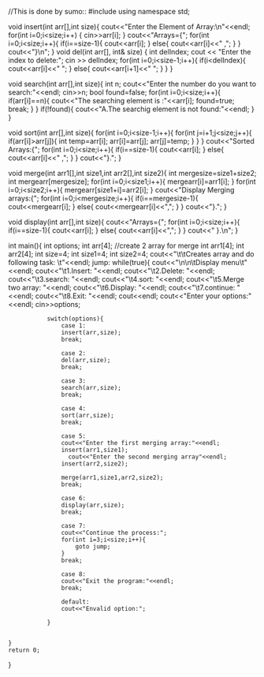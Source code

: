 //This is done by sumo::
#include<iostream>
using namespace std;

void insert(int arr[],int size){
    cout<<"Enter the Element of Array:\n"<<endl;
    for(int i=0;i<size;i++)
    {
    cin>>arr[i];
    }
    cout<<"Arrays={";
    for(int i=0;i<size;i++){
        if(i==size-1){
            cout<<arr[i];
        }
        else{
            cout<<arr[i]<<" ,";
        }
    }
    cout<<"}\n";
}
void del(int arr[], int& size) {
    int delIndex;
    cout << "Enter the index to delete:";
    cin >> delIndex;
    for(int i=0;i<size-1;i++){
        if(i<delIndex){
            cout<<arr[i]<<" ";
        }
        else{
            cout<<arr[i+1]<<" ";
             }
        }
    }

void search(int arr[],int size){
    int n;
    cout<<"Enter the number do you want to search:"<<endl;
    cin>>n;
    bool found=false;
    for(int i=0;i<size;i++){
        if(arr[i]==n){
            cout<<"The searching element is :"<<arr[i];
            found=true;
            break;
        }
    }
    if(!found){
        cout<<"A.The searchig element is not found:"<<endl;
    }
}

void sort(int arr[],int size){
    for(int i=0;i<size-1;i++){
        for(int j=i+1;j<size;j++){
            if(arr[i]>arr[j]){
                int temp=arr[i];
                arr[i]=arr[j];
                arr[j]=temp;
            }
        }
    }
    cout<<"Sorted Arrays:{";
    for(int i=0;i<size;i++){
        if(i==size-1){
            cout<<arr[i];
        }
        else{
            cout<<arr[i]<<" ,";
        }
    }
    cout<<"}.";
}

void merge(int arr1[],int size1,int arr2[],int size2){
   int  mergesize=size1+size2;
    int mergearr[mergesize];
    for(int i=0;i<size1;i++){
        mergearr[i]=arr1[i];
    }
    for(int i=0;i<size2;i++){
        mergearr[size1+i]=arr2[i];
    }
    cout<<"Display Merging arrays:{";
    for(int i=0;i<mergesize;i++){
        if(i==mergesize-1){
            cout<<mergearr[i];
        }
        else{
            cout<<mergearr[i]<<",";
        }
    }
    cout<<"}.";
}

void display(int arr[],int size){
    cout<<"Arrays={";
    for(int i=0;i<size;i++){
        if(i==size-1){
            cout<<arr[i];
        }
        else{
            cout<<arr[i]<<",";
        }
    }
    cout<<" }.\n";
}

int main(){
    int options;
    int arr[4];
    //create 2 array for merge
    int arr1[4];
    int arr2[4];
    int size=4;
    int size1=4;
    int size2=4;
    cout<<"\t\tCreates array and do following task: \t"<<endl;
    jump:
    while(true){
        cout<<"\n\n\tDisplay menu\t"<<endl;
        cout<<"\t1.Insert: "<<endl;
         cout<<"\t2.Delete: "<<endl;
          cout<<"\t3.search: "<<endl;
           cout<<"\t4.sort: "<<endl;
           cout<<"\t5.Merge two array: "<<endl;
            cout<<"\t6.Display: "<<endl;
              cout<<"\t7.continue: "<<endl;
               cout<<"\t8.Exit: "<<endl;
               cout<<endl;
               cout<<"Enter your options:"<<endl;
               cin>>options;
               
               switch(options){
                   case 1:
                   insert(arr,size);
                   break;
                   
                   case 2:
                   del(arr,size);
                   break;
                   
                   case 3:
                   search(arr,size);
                   break;
                   
                   case 4:
                   sort(arr,size);
                   break;
                   
                   case 5:
                   cout<<"Enter the first merging array:"<<endl;
                   insert(arr1,size1);
                     cout<<"Enter the second merging array"<<endl;
                   insert(arr2,size2);
                   
                   merge(arr1,size1,arr2,size2);
                   break;
                   
                   case 6:
                   display(arr,size);
                   break;
                   
                   case 7:
                   cout<<"Continue the process:";
                   for(int i=3;i<size;i++){
                       goto jump;
                   }
                   break;
                   
                   case 8:
                   cout<<"Exit the program:"<<endl;
                   break;
                   
                   default:
                   cout<<"Envalid option:";
                   
               }
               
        
    }
    return 0;
}
